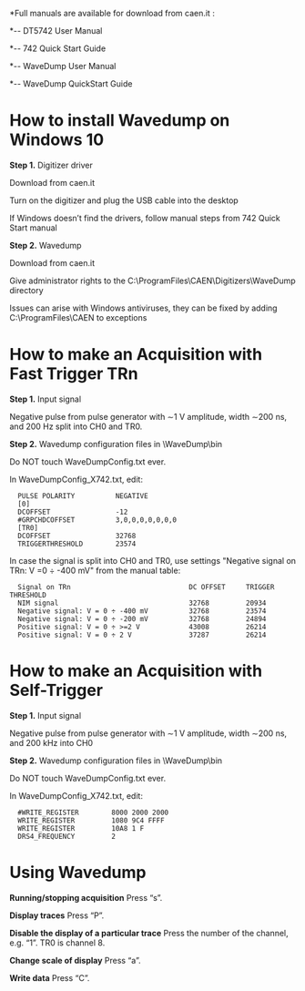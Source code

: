 *Full manuals are available for download from caen.it :

*-- DT5742 User Manual

*-- 742 Quick Start Guide

*-- WaveDump User Manual

*-- WaveDump QuickStart Guide

# How to install Wavedump on Windows 10

**Step 1.** Digitizer driver

Download from caen.it

Turn on the digitizer and plug the USB cable into the desktop

If Windows doesn’t find the drivers, follow manual steps from 742 Quick Start manual

**Step 2.** Wavedump

Download from caen.it

Give administrator rights to the C:\ProgramFiles\CAEN\Digitizers\WaveDump directory

Issues can arise with Windows antiviruses, they can be fixed by adding C:\ProgramFiles\CAEN to exceptions


# How to make an Acquisition with Fast Trigger TRn

**Step 1.** Input signal

Negative pulse from pulse generator with ∼1 V amplitude, width ∼200 ns, and 200 Hz split into CH0 and TR0.

**Step 2.** Wavedump configuration files in \WaveDump\bin

Do NOT touch WaveDumpConfig.txt ever.

In WaveDumpConfig_X742.txt, edit:

      PULSE POLARITY          NEGATIVE 
      [0]
      DCOFFSET                -12
      #GRPCHDCOFFSET          3,0,0,0,0,0,0,0
      [TR0]
      DCOFFSET                32768
      TRIGGERTHRESHOLD        23574
 
 In case the signal is split into CH0 and TR0, use settings "Negative signal on TRn: V =0 ÷ -400 mV" from the manual table:
 
      Signal on TRn                             DC OFFSET     TRIGGER THRESHOLD
      NIM signal                                32768         20934
      Negative signal: V = 0 ÷ -400 mV          32768         23574
      Negative signal: V = 0 ÷ -200 mV          32768         24894
      Positive signal: V = 0 ÷ >=2 V            43008         26214
      Positive signal: V = 0 ÷ 2 V              37287         26214
 
 
 # How to make an Acquisition with Self-Trigger

**Step 1.** Input signal

Negative pulse from pulse generator with ∼1 V amplitude, width ∼200 ns, and 200 kHz into CH0

**Step 2.** Wavedump configuration files in \WaveDump\bin

Do NOT touch WaveDumpConfig.txt ever.

In WaveDumpConfig_X742.txt, edit:

      #WRITE_REGISTER        8000 2000 2000
      WRITE_REGISTER         1080 9C4 FFFF
      WRITE_REGISTER         10A8 1 F
      DRS4_FREQUENCY         2

 # Using Wavedump

**Running/stopping acquisition**  Press “s”.

**Display traces**  Press “P”.

**Disable the display of a particular trace**  Press the number of the channel, e.g.  “1”. TR0 is channel 8.

**Change scale of display**  Press “a”.

**Write data**  Press “C”.

 
 
